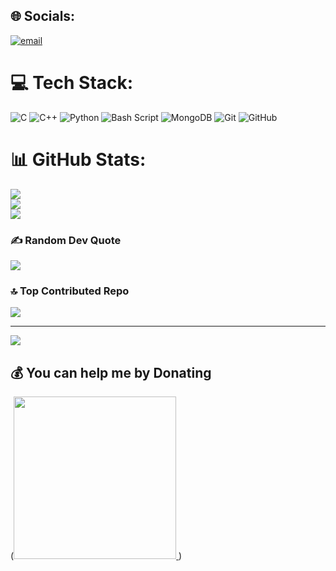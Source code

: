 
## 🌐 Socials:
[![email](https://img.shields.io/badge/Email-D14836?logo=gmail&logoColor=white)](mailto:mohammadrezafotohijob@gmail.com) 

# 💻 Tech Stack:
![C](https://img.shields.io/badge/c-%2300599C.svg?style=for-the-badge&logo=c&logoColor=white) ![C++](https://img.shields.io/badge/c++-%2300599C.svg?style=for-the-badge&logo=c%2B%2B&logoColor=white) ![Python](https://img.shields.io/badge/python-3670A0?style=for-the-badge&logo=python&logoColor=ffdd54) ![Bash Script](https://img.shields.io/badge/bash_script-%23121011.svg?style=for-the-badge&logo=gnu-bash&logoColor=white) ![MongoDB](https://img.shields.io/badge/MongoDB-%234ea94b.svg?style=for-the-badge&logo=mongodb&logoColor=white) ![Git](https://img.shields.io/badge/git-%23F05033.svg?style=for-the-badge&logo=git&logoColor=white) ![GitHub](https://img.shields.io/badge/github-%23121011.svg?style=for-the-badge&logo=github&logoColor=white)
# 📊 GitHub Stats:
![](https://github-readme-stats.vercel.app/api?username=mohammadrezafotohi&theme=dark&hide_border=false&include_all_commits=true&count_private=true)<br/>
![](https://nirzak-streak-stats.vercel.app/?user=mohammadrezafotohi&theme=dark&hide_border=false)<br/>
![](https://github-readme-stats.vercel.app/api/top-langs/?username=mohammadrezafotohi&theme=dark&hide_border=false&include_all_commits=true&count_private=true&layout=compact)

### ✍️ Random Dev Quote
![](https://quotes-github-readme.vercel.app/api?type=horizontal&theme=radical)

### 🔝 Top Contributed Repo
![](https://github-contributor-stats.vercel.app/api?username=mohammadrezafotohi&limit=5&theme=dark&combine_all_yearly_contributions=true)

---
[![](https://visitcount.itsvg.in/api?id=mohammadrezafotohi&icon=0&color=0)](https://visitcount.itsvg.in)

  ## 💰 You can help me by Donating
  (<a href="http://www.coffeete.ir/mohammadrezafotohijob"><img src="http://www.coffeete.ir/images/buttons/lemonchiffon.png" style="width:260px;" /> </a>)

  
<!-- Proudly created with GPRM ( https://gprm.itsvg.in ) -->

